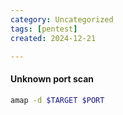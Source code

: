 ```yaml
---
category: Uncategorized
tags: [pentest]
created: 2024-12-21

---
```

#### Unknown port scan
```bash - kali
amap -d $TARGET $PORT
```